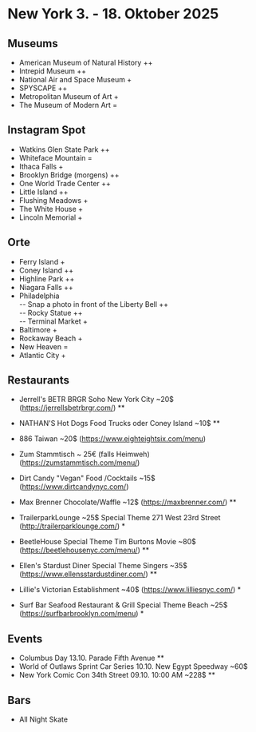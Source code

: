 # New York 3. - 18. Oktober 2025 

## Museums
- American Museum of Natural History ++
- Intrepid Museum ++
- National Air and Space Museum + 
- SPYSCAPE ++
- Metropolitan Museum of Art +
- The Museum of Modern Art =

## Instagram Spot
- Watkins Glen State Park ++
- Whiteface Mountain =
- Ithaca Falls +
- Brooklyn Bridge (morgens) ++
- One World Trade Center ++
- Little Island ++
- Flushing Meadows +
- The White House +
- Lincoln Memorial +

## Orte
- Ferry Island +
- Coney Island ++
- Highline Park ++
- Niagara Falls ++
- Philadelphia <br/>
-- Snap a photo in front of the Liberty Bell ++ <br/>
-- Rocky Statue ++ <br/>
-- Terminal Market + <br/>
- Baltimore +
- Rockaway Beach +
- New Heaven =
- Atlantic City +


## Restaurants
* Jerrell's BETR BRGR Soho New York City ~20$ (https://jerrellsbetrbrgr.com/) **
* NATHAN'S Hot Dogs Food Trucks oder Coney Island ~10$ **
* 886 Taiwan ~20$ (https://www.eighteightsix.com/menu)
* Zum Stammtisch ~ 25€ (falls Heimweh) (https://zumstammtisch.com/menu/)
* Dirt Candy "Vegan" Food /Cocktails ~15$ (https://www.dirtcandynyc.com/)
* Max Brenner Chocolate/Waffle ~12$ (https://maxbrenner.com/) **

* TrailerparkLounge ~25$ Special Theme 271 West 23rd Street (http://trailerparklounge.com/) *
* BeetleHouse Special Theme Tim Burtons Movie ~80$ (https://beetlehousenyc.com/menu/) **
* Ellen's Stardust Diner Special Theme Singers ~35$ (https://www.ellensstardustdiner.com/) ** 
* Lillie's Victorian Establishment ~40$ (https://www.lilliesnyc.com/) *
* Surf Bar Seafood Restaurant & Grill Special Theme Beach ~25$ (https://surfbarbrooklyn.com/menu) *

## Events
* Columbus Day 13.10. Parade  Fifth Avenue **
* World of Outlaws Sprint Car Series 10.10. New Egypt Speedway	~60$
* New York Comic Con 34th Street 09.10. 10:00 AM ~228$ **							


## Bars
* All Night Skate

